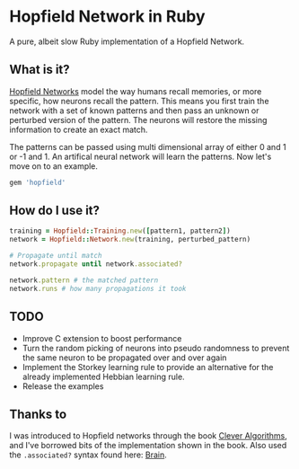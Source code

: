 # Hopfield Network in Ruby

A pure, albeit slow Ruby implementation of a Hopfield Network.

## What is it?
[Hopfield Networks](http://en.wikipedia.org/wiki/Hopfield_network) model the way humans recall memories, or more specific, how neurons recall the pattern. This means you first train the network with a set of known patterns and then pass an unknown or perturbed version of the pattern. The neurons will restore the missing information to create an exact match. 

The patterns can be passed using multi dimensional array of either 0 and 1 or -1 and 1. An artifical neural network will learn the patterns. Now let's move on to an example.

```ruby
gem 'hopfield'
```

## How do I use it?
```ruby
training = Hopfield::Training.new([pattern1, pattern2])
network = Hopfield::Network.new(training, perturbed_pattern)

# Propagate until match
network.propagate until network.associated?

network.pattern # the matched pattern
network.runs # how many propagations it took
```

## TODO
- Improve C extension to boost performance
- Turn the random picking of neurons into pseudo randomness to prevent the same neuron to be propagated over and over again
- Implement the Storkey learning rule to provide an alternative for the already implemented Hebbian learning rule.
- Release the examples


## Thanks to
I was introduced to Hopfield networks through the book [Clever Algorithms](www.cleveralgorithms.com), and I've borrowed bits of the implementation shown in the book. Also used the `.associated?` syntax found here: [Brain](https://github.com/brainopia/brain).